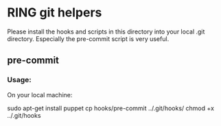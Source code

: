 RING git helpers
================

Please install the hooks and scripts in this directory into your local .git directory. Especially the pre-commit script is very useful.

pre-commit
----------

### Usage:

On your local machine: 

  sudo apt-get install puppet 
  cp hooks/pre-commit ../.git/hooks/
  chmod +x ../.git/hooks


